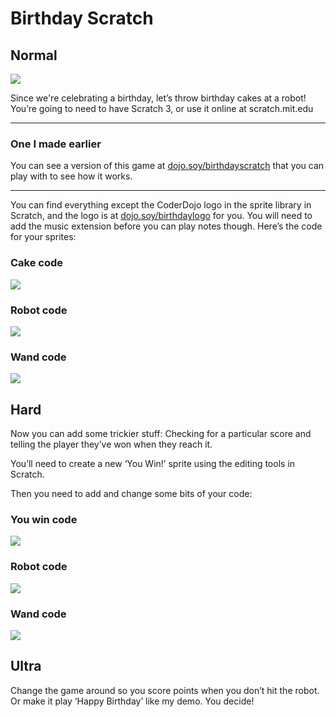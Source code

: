 # Birthday Scratch

## Normal

![](img/game.png)

Since we're celebrating a birthday, let’s throw birthday cakes at a robot! You’re going to need to have Scratch 3, or use it online at scratch.mit.edu

----

### One I made earlier

You can see a version of this game at [dojo.soy/birthdayscratch](http://dojo.soy/birthdayscratch) that you can play with to see how it works.

----

You can find everything except the CoderDojo logo in the sprite library in Scratch, and the logo is at [dojo.soy/birthdaylogo](http://dojo.soy/birthdaylogo) for you. You will need to add the music extension before you can play notes though. Here’s the code for your sprites:

### Cake code
![](img/cake_normal.png)

### Robot code
![](img/robot_normal.png)

### Wand code
![](img/wand_normal.png)

## Hard

Now you can add some trickier stuff: Checking for a particular score and telling the player they’ve won when they reach it.

You’ll need to create a new ‘You Win!’ sprite using the editing tools in Scratch.

Then you need to add and change some bits of your code:

### You win code
![](img/you_win_hard.png)

### Robot code
![](img/robot_hard.png)

### Wand code
![](img/wand_hard.png)

## Ultra

Change the game around so you score points when you don’t hit the robot. Or make it play ‘Happy Birthday’ like my demo. You decide!
